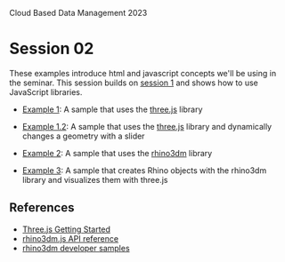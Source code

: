 Cloud Based Data Management 2023 
# Session 02


These examples introduce html and javascript concepts we'll be using in the seminar. This session builds on [session 1](https://github.com/iaac-macad-s1/lecture1) and shows how to use JavaScript libraries.

- [Example 1](example1): A sample that uses the [three.js](https://threejs.org) library

- [Example 1.2](example1.2): A sample that uses the [three.js](https://threejs.org) library and dynamically changes a geometry with a slider

- [Example 2](example2): A sample that uses the [rhino3dm](https://www.rhino3d.com/features/rhino3dm/) library
- [Example 3](example3): A sample that creates Rhino objects with the rhino3dm library and visualizes them with three.js

## References

- [Three.js Getting Started](https://threejs.org/docs/index.html#manual/en/introduction/Creating-a-scene)
- [rhino3dm.js API reference](https://mcneel.github.io/rhino3dm/javascript/api/index.html)
- [rhino3dm developer samples](https://github.com/mcneel/rhino-developer-samples/tree/7/rhino3dm)

